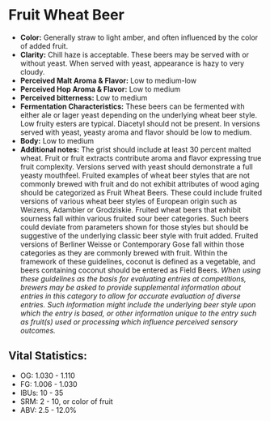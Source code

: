 # Fruit Wheat Beer

- **Color:** Generally straw to light amber, and often influenced by the color of added fruit.
- **Clarity:** Chill haze is acceptable. These beers may be served with or without yeast. When served with yeast, appearance is hazy to very cloudy.
- **Perceived Malt Aroma & Flavor:** Low to medium-low
- **Perceived Hop Aroma & Flavor:** Low to medium
- **Perceived bitterness:** Low to medium
- **Fermentation Characteristics:** These beers can be fermented with either ale or lager yeast depending on the underlying wheat beer style. Low fruity esters are typical. Diacetyl should not be present. In versions served with yeast, yeasty aroma and flavor should be low to medium.
- **Body:** Low to medium
- **Additional notes:** The grist should include at least 30 percent malted wheat. Fruit or fruit extracts contribute aroma and flavor expressing true fruit complexity. Versions served with yeast should demonstrate a full yeasty mouthfeel. Fruited examples of wheat beer styles that are not commonly brewed with fruit and do not exhibit attributes of wood aging should be categorized as Fruit Wheat Beers. These could include fruited versions of various wheat beer styles of European origin such as Weizens, Adambier or Grodziskie. Fruited wheat beers that exhibit sourness fall within various fruited sour beer categories. Such beers could deviate from parameters shown for those styles but should be suggestive of the underlying classic beer style with fruit added. Fruited versions of Berliner Weisse or Contemporary Gose fall within those categories as they are commonly brewed with fruit. Within the framework of these guidelines, coconut is defined as a vegetable, and beers containing coconut should be entered as Field Beers. _When using these guidelines as the basis for evaluating entries at competitions, brewers may be asked to provide supplemental information about entries in this category to allow for accurate evaluation of diverse entries. Such information might include the underlying beer style upon which the entry is based, or other information unique to the entry such as fruit(s) used or processing which influence perceived sensory outcomes._

## Vital Statistics:

- OG: 1.030 - 1.110
- FG: 1.006 - 1.030
- IBUs: 10 - 35
- SRM: 2 - 10, or color of fruit 
- ABV: 2.5 - 12.0%
